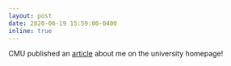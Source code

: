 ```yaml
---
layout: post
date: 2020-06-19 15:59:00-0400
inline: true
---
```


CMU published an [article](https://www.cmu.edu/news/stories/archives/2020/june/mesner-inclusive-policy.html) about me on the university homepage!
